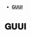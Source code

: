 <!-- START doctoc generated TOC please keep comment here to allow auto update -->
<!-- DON'T EDIT THIS SECTION, INSTEAD RE-RUN doctoc TO UPDATE -->
<!-- Automatically created with yarn run createtoc and on push hook -->

- [𝐆𝐔𝐔𝐈](#%F0%9D%90%86%F0%9D%90%94%F0%9D%90%94%F0%9D%90%88)

<!-- END doctoc generated TOC please keep comment here to allow auto update -->

# 𝐆𝐔𝐔𝐈
